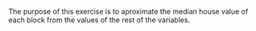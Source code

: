 The purpose of this exercise is to aproximate the median house value of each block from the values of the rest of the variables.
